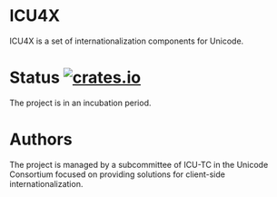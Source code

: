 # ICU4X

ICU4X is a set of internationalization components for Unicode.

# Status [![crates.io](http://meritbadge.herokuapp.com/icu4x)](https://crates.io/crates/icu4x)

The project is in an incubation period.

# Authors

The project is managed by a subcommittee of ICU-TC in the Unicode Consortium focused on providing solutions for client-side internationalization.

